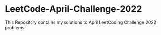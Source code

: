# LeetCode-April-Challenge-2022
This Repository contains my solutions to April LeetCoding Challenge 2022 problems.
